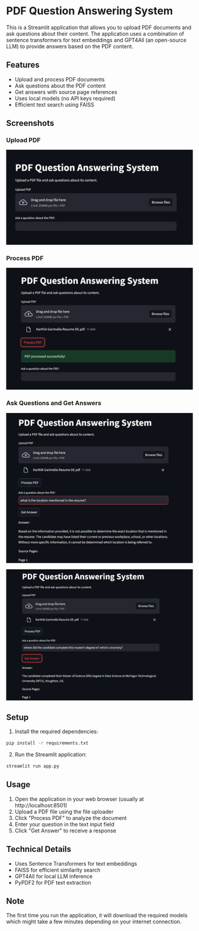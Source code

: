 # PDF Question Answering System

This is a Streamlit application that allows you to upload PDF documents and ask questions about their content. The application uses a combination of sentence transformers for text embeddings and GPT4All (an open-source LLM) to provide answers based on the PDF content.

## Features

- Upload and process PDF documents
- Ask questions about the PDF content
- Get answers with source page references
- Uses local models (no API keys required)
- Efficient text search using FAISS

## Screenshots

### Upload PDF
![Upload PDF](Images/PDF%20Upload.png)

### Process PDF
![Process PDF](Images/PDF%20Processing.png)

### Ask Questions and Get Answers
![Question Answering 1](Images/Q&A1.png)

![Question Answering 2](Images/Q&A2.png)

## Setup

1. Install the required dependencies:
```bash
pip install -r requirements.txt
```

2. Run the Streamlit application:
```bash
streamlit run app.py
```

## Usage

1. Open the application in your web browser (usually at http://localhost:8501)
2. Upload a PDF file using the file uploader
3. Click "Process PDF" to analyze the document
4. Enter your question in the text input field
5. Click "Get Answer" to receive a response

## Technical Details

- Uses Sentence Transformers for text embeddings
- FAISS for efficient similarity search
- GPT4All for local LLM inference
- PyPDF2 for PDF text extraction

## Note

The first time you run the application, it will download the required models which might take a few minutes depending on your internet connection. 
